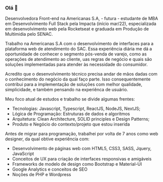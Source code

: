 ### Olá 👋 

Desenvolvedora Front-end na Americanas S.A, - futura - estudante de MBA em Desenvolvimento Full Stack pela Impacta (início mar/22), especializada em desenvolvimento web pela Rocketseat e graduada em Produção de Multímidia pelo SENAC.

Trabalho na Americanas S.A com o desenvolvimento de interfaces para a plataforma web de atendimento do SAC. Essa experiência diária me dá a oportunidade de conhecer o segmento pós-venda de varejo, como as operações de atendimento ao cliente, uas regras de negócio e quais são soluções implementadas para atender às necessidade do consumidor.

Acredito que o desenvolvimento técnico precisa andar de mãos dadas com o conhecimento do negócio da qual faço parte. Isso consequentemente contribui para a implementação de soluções com melhor qualidade, simplicidade, e também pensando na experiênca de usuário.

Meu foco atual de estudos e trabalho se divide algumas frentes:

- Tecnologias: Javascript, Typescript, ReactJS, NodeJS, NextJS;
- Lógica de Programação: Estruturas de dados e algoritmos
- Arquitetura: Clean Architecture, SOLID principles e Design Patterns;
- Produto e Negócio do contexto/projeto que estou inserida

Antes de migrar para programação, trabalhei por volta de 7 anos como web designer, da qual obtive experiência com:

- Desenvolvimento de páginas web com HTML5, CSS3, SASS, Jquery, JavaScript
- Conceitos de UX para criação de interfaces responsivas e amigáveis
- Frameworks de modelo de design como Bootstrap e Material-UI
- Google Analytics e conceitos de SEO
- Noções de PHP e Wordpress
